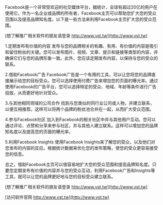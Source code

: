 Facebook是一个非常受欢迎的社交媒体平台，据统计，全球有超过20亿的用户在使用它。作为一名企业或品牌的所有者，Facebook主页可以帮助您扩大您的受众范围以及提高品牌知名度。以下是一些方法来利用Facebook主页扩大您的受众范围。

[想了解推广相关软件的朋友请登录 http://www.vst.tw](http://www.vst.tw)

1.定期发布有价值的内容
发布与您的品牌相关的有趣、有用、有价值的内容是吸引和留住粉丝的关键。您可以发布图片、视频、文章、提示和链接等类型的内容，并确保它们与您的品牌形象一致。此外，您应该定期发布内容，以保持与您的受众的联系。

2.借助Facebook广告
Facebook广告是一个有用的工具，可以让您将您的品牌直接展示给您的目标受众。您可以选择使用付费广告来增加您的页面的曝光率。通过使用Facebook的广告平台，您可以选择特定的受众、地域、年龄等条件进行广告投放，从而更好地针对受众。

3.与其他相同领域的公司合作
找到与您类似的同行业公司或人物，并建立联系，以便互相推荐。这样可以将两个品牌的粉丝池合并在一起，从而扩大受众范围。

4.参与Facebook社区
加入到Facebook的相关社区中并与其他用户互动。您可以通过评论、点赞和分享来参与社区，并与其他人建立联系。这样可以增加您的品牌知名度以及提高您的页面的曝光率。

5.利用Facebook Insights
使用Facebook Insights来了解您的受众，以及他们对您发布的内容的反应。根据统计数据来优化您的发布策略，使您的受众更容易接受您的信息。

总之，借助Facebook主页可以很容易地扩大您的受众范围和提高品牌知名度。只要您定期发布有价值的内容并与您的受众互动，利用Facebook广告和Insights等工具，就可以让您的品牌更好地与您的目标受众建立联系。

[想了解推广相关软件的朋友请登录 http://www.vst.tw](http://www.vst.tw)


[访问软件官网 http://www.vst.tw](http://www.vst.tw)
